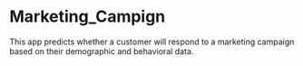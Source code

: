 # Marketing_Campign
This app predicts whether a customer will respond to a marketing campaign based on their demographic and behavioral data.
